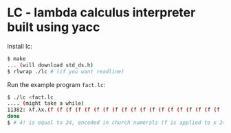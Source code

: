 # LC - lambda calculus interpreter built using yacc

Install lc:
```sh
$ make
... (will download std_ds.h)
$ rlwrap ./lc # (if you want readline)
```

Run the example program `fact.lc`:
```sh
$ ./lc <fact.lc
.... (might take a while)
11382: λf.λx.(f (f (f (f (f (f (f (f (f (f (f (f (f (f (f (f (f (f (f (f (f (f (f (f x))))))))))))))))))))))))
done
$ # 4! is equal to 24, encoded in church numerals (f is applied to x 24 times)
```
